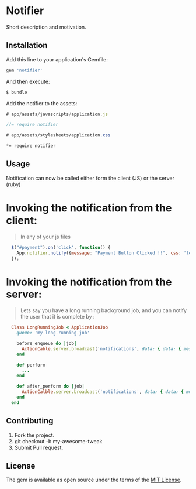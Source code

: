 # Notifier
Short description and motivation.

## Installation
Add this line to your application's Gemfile:

```ruby
gem 'notifier'
```

And then execute:
```bash
$ bundle
```
Add the notifier to the assets:
```javascript
# app/assets/javascripts/application.js

//= require notifier
```

```css
# app/assets/stylesheets/application.css

*= require notifier
```

## Usage
Notification can now be called either form the client (JS) or the server (ruby)

# Invoking the notification from the client:

  > In any of your js files
  ```javascript
    $("#payment").on('click', function() {
      App.notifier.notify({message: "Payment Button Clicked !!", css: 'text-danger'})
    });
  ```
# Invoking the notification from the server:

  > Lets say you have a long running background job, and you can notify the user
    that it is complete by :

  ```ruby
    Class LongRunningJob < ApplicationJob
      queue: 'my-long-running-job'

      before_enqueue do |job|
        ActionCable.server.broadcast('notifications', data: { data: { message: "Started Job #{job.class.class_name}", css: 'text-info' } })
      end

      def perform
        ...
      end

      def after_perform do |job|
        ActionCalble.server.broadcast('notifications', data: { data: { message: "Job #{job.class.class_name} completed !", css: 'text-success' } })
      end
    end
  ```

## Contributing
1. Fork the project.
2. git checkout -b my-awesome-tweak
3. Submit Pull request.

## License
The gem is available as open source under the terms of the [MIT License](http://opensource.org/licenses/MIT).
